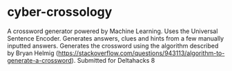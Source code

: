 # cyber-crossology
A crossword generator powered by Machine Learning. Uses the Universal Sentence Encoder. Generates answers, clues and hints from a few manually inputted answers. Generates the crossword using the algorithm described by Bryan Helmig (https://stackoverflow.com/questions/943113/algorithm-to-generate-a-crossword). Submitted for Deltahacks 8
